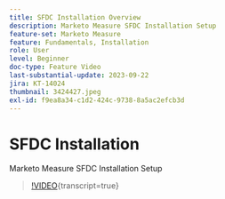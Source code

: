 ```yaml
---
title: SFDC Installation Overview
description: Marketo Measure SFDC Installation Setup
feature-set: Marketo Measure
feature: Fundamentals, Installation
role: User
level: Beginner
doc-type: Feature Video
last-substantial-update: 2023-09-22
jira: KT-14024
thumbnail: 3424427.jpeg
exl-id: f9ea8a34-c1d2-424c-9738-8a5ac2efcb3d
---
```

# SFDC Installation

Marketo Measure SFDC Installation Setup

>[!VIDEO](https://video.tv.adobe.com/v/3424427/?learn=on){transcript=true}
